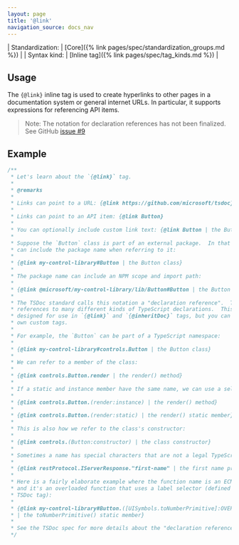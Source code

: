 ```yaml
---
layout: page
title: '@link'
navigation_source: docs_nav
---
```


| Standardization: | [Core]({% link pages/spec/standardization_groups.md %}) |
| Syntax kind: | [Inline tag]({% link pages/spec/tag_kinds.md %}) |

## Usage

The `{@link}` inline tag is used to create hyperlinks to other pages in a
documentation system or general internet URLs. In particular, it supports
expressions for referencing API items.

> Note: The notation for declaration references has not been finalized. See GitHub
> [issue #9](https://github.com/microsoft/tsdoc/issues/9)

## Example

```ts
/**
 * Let's learn about the `{@link}` tag.
 *
 * @remarks
 *
 * Links can point to a URL: {@link https://github.com/microsoft/tsdoc}
 *
 * Links can point to an API item: {@link Button}
 *
 * You can optionally include custom link text: {@link Button | the Button class}
 *
 * Suppose the `Button` class is part of an external package.  In that case, we
 * can include the package name when referring to it:
 *
 * {@link my-control-library#Button | the Button class}
 *
 * The package name can include an NPM scope and import path:
 *
 * {@link @microsoft/my-control-library/lib/Button#Button | the Button class}
 *
 * The TSDoc standard calls this notation a "declaration reference".  The notation supports
 * references to many different kinds of TypeScript declarations.  This notation was originally
 * designed for use in `{@link}` and `{@inheritDoc}` tags, but you can also use it in your
 * own custom tags.
 *
 * For example, the `Button` can be part of a TypeScript namespace:
 *
 * {@link my-control-library#controls.Button | the Button class}
 *
 * We can refer to a member of the class:
 *
 * {@link controls.Button.render | the render() method}
 *
 * If a static and instance member have the same name, we can use a selector to distinguish them:
 *
 * {@link controls.Button.(render:instance) | the render() method}
 *
 * {@link controls.Button.(render:static) | the render() static member}
 *
 * This is also how we refer to the class's constructor:
 *
 * {@link controls.(Button:constructor) | the class constructor}
 *
 * Sometimes a name has special characters that are not a legal TypeScript identifier:
 *
 * {@link restProtocol.IServerResponse."first-name" | the first name property}
 *
 * Here is a fairly elaborate example where the function name is an ECMAScript 6 symbol,
 * and it's an overloaded function that uses a label selector (defined using the `{@label}`
 * TSDoc tag):
 *
 * {@link my-control-library#Button.([UISymbols.toNumberPrimitive]:OVERLOAD_1)
 * | the toNumberPrimitive() static member}
 *
 * See the TSDoc spec for more details about the "declaration reference" notation.
 */
```
